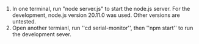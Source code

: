 1. In one terminal, run "node server.js" to start the node.js server. For the development, node.js version 20.11.0 was used. Other versions are untested.
2. Open another termianl, run ''cd serial-monitor'', then ''npm start'' to run the development sever.